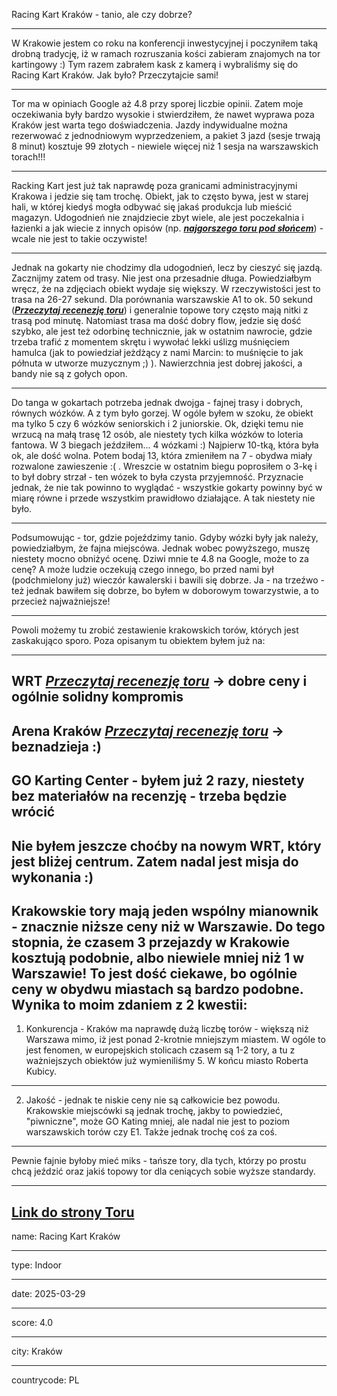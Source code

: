 Racing Kart Kraków - tanio, ale czy dobrze?

---

W Krakowie jestem co roku na konferencji inwestycyjnej i poczyniłem taką drobną tradycję, iż w ramach rozruszania kości zabieram znajomych na tor kartingowy :) Tym razem zabrałem kask z kamerą i wybraliśmy się do Racing Kart Kraków. Jak było? Przeczytajcie sami!

---

Tor ma w opiniach Google aż 4.8 przy sporej liczbie opinii. Zatem moje oczekiwania były bardzo wysokie i stwierdziłem, że nawet wyprawa poza Kraków jest warta tego doświadczenia. Jazdy indywidualne można rezerwować z jednodniowym wyprzedzeniem, a pakiet 3 jazd (sesje trwają 8 minut) kosztuje 99 złotych - niewiele więcej niż 1 sesja na warszawskich torach!!!  

---

Racking Kart jest już tak naprawdę poza granicami administracyjnymi Krakowa i jedzie się tam trochę. Obiekt, jak to często bywa, jest w starej hali, w której kiedyś mogła odbywać się jakaś produkcja lub mieścić magazyn. Udogodnień nie znajdziecie zbyt wiele, ale jest poczekalnia i łazienki a jak wiecie z innych opisów (np. **_[najgorszego toru pod słońcem](/posts/tracks/CartwayZamosc)_**) - wcale nie jest to takie oczywiste!


--- 

Jednak na gokarty nie chodzimy dla udogodnień, lecz by cieszyć się jazdą. Zacznijmy zatem od trasy. Nie jest ona przesadnie długa. Powiedziałbym wręcz, że na zdjęciach obiekt wydaje się większy. W rzeczywistości jest to trasa na 26-27 sekund. Dla porównania warszawskie A1 to ok. 50 sekund (**_[Przeczytaj recenezję toru](/posts/tracks/A1Karting_Wawa)_**) i generalnie topowe tory często mają nitki z trasą pod minutę. Natomiast trasa ma dość dobry flow, jedzie się dość szybko, ale jest też odorbinę technicznie, jak w ostatnim nawrocie, gdzie trzeba trafić z momentem skrętu i wywołać lekki uślizg muśnięciem hamulca (jak to powiedział jeżdżący z nami Marcin: to muśnięcie to jak półnuta w utworze muzycznym ;) ). Nawierzchnia jest dobrej jakości, a bandy nie są z gołych opon.  

---

Do tanga w gokartach potrzeba jednak dwojga - fajnej trasy i dobrych, równych wózków. A z tym było gorzej. W ogóle byłem w szoku, że obiekt ma tylko 5 czy 6 wózków seniorskich i 2 juniorskie. Ok, dzięki temu nie wrzucą na małą trasę 12 osób, ale niestety tych kilka wózków to loteria fantowa. W 3 biegach jeździłem... 4 wózkami :) Najpierw 10-tką, która była ok, ale dość wolna. Potem bodaj 13, która zmieniłem na 7 - obydwa miały rozwalone zawieszenie :( . Wreszcie w ostatnim biegu poprosiłem o 3-kę i to był dobry strzał - ten wózek to była czysta przyjemność. Przyznacie jednak, że nie tak powinno to wyglądać - wszystkie gokarty powinny być w miarę równe i przede wszystkim prawidłowo działające. A tak niestety nie było. 

---

Podsumowując - tor, gdzie pojeździmy tanio. Gdyby wózki były jak należy, powiedziałbym, że fajna miejscówa. Jednak wobec powyższego, muszę niestety mocno obniżyć ocenę. Dziwi mnie te 4.8 na Google, może to za cenę? A może ludzie oczekują czego innego, bo przed nami był (podchmielony już) wieczór kawalerski i bawili się dobrze. Ja - na trzeźwo - też jednak bawiłem się dobrze, bo byłem w doborowym towarzystwie, a to przecież najważniejsze!

---

Powoli możemy tu zrobić zestawienie krakowskich torów, których jest zaskakująco sporo. Poza opisanym tu obiektem byłem już na:

---

WRT **_[Przeczytaj recenezję toru](/posts/tracks/krakowWRT)_** -> dobre ceny i ogólnie solidny kompromis 
---

Arena Kraków **_[Przeczytaj recenezję toru](/posts/tracks/ArenaKraków)_** -> beznadzieja :)
---

GO Karting Center - byłem już 2 razy, niestety bez materiałów na recenzję - trzeba będzie wrócić
---

Nie byłem jeszcze choćby na nowym WRT, który jest bliżej centrum. Zatem nadal jest misja do wykonania :)
---

Krakowskie tory mają jeden wspólny mianownik - znacznie niższe ceny niż w Warszawie. Do tego stopnia, że czasem 3 przejazdy w Krakowie kosztują podobnie, albo niewiele mniej niż 1 w Warszawie! To jest dość ciekawe, bo ogólnie ceny w obydwu miastach są bardzo podobne. Wynika to moim zdaniem z 2 kwestii:
---

1. Konkurencja - Kraków ma naprawdę dużą liczbę torów - większą niż Warszawa mimo, iż jest ponad 2-krotnie mniejszym miastem. W ogóle to jest fenomen, w europejskich stolicach czasem są 1-2 tory, a tu z ważniejszych obiektów już wymieniliśmy 5. W końcu miasto Roberta Kubicy. 
---

2. Jakość - jednak te niskie ceny nie są całkowicie bez powodu. Krakowskie miejscówki są jednak trochę, jakby to powiedzieć, "piwniczne", może GO Kating mniej, ale nadal nie jest to poziom warszawskich torów czy E1. Także jednak trochę coś za coś. 

---

Pewnie fajnie byłoby mieć miks - tańsze tory, dla tych, którzy po prostu chcą jeździć oraz jakiś topowy tor dla ceniących sobie wyższe standardy. 

---

**[Link do strony Toru <click>](https://www.racingkart.pl/)**
---

name: Racing Kart Kraków

---

type: Indoor

---

date: 2025-03-29

---

score: 4.0

---

city: Kraków

---

countrycode: PL

